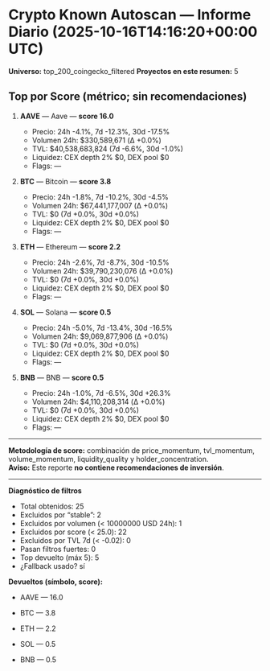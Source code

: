 # Crypto Known Autoscan — Informe Diario (2025-10-16T14:16:20+00:00 UTC)

**Universo:** top_200_coingecko_filtered
**Proyectos en este resumen:** 5

## Top por Score (métrico; sin recomendaciones)

1. **AAVE** — Aave — **score 16.0**
   - Precio: 24h -4.1%, 7d -12.3%, 30d -17.5%
   - Volumen 24h: $330,589,671 (Δ +0.0%)
   - TVL: $40,538,683,824 (7d -6.6%, 30d -1.0%)
   - Liquidez: CEX depth 2% $0, DEX pool $0
   - Flags: —

2. **BTC** — Bitcoin — **score 3.8**
   - Precio: 24h -1.8%, 7d -10.2%, 30d -4.5%
   - Volumen 24h: $67,441,177,007 (Δ +0.0%)
   - TVL: $0 (7d +0.0%, 30d +0.0%)
   - Liquidez: CEX depth 2% $0, DEX pool $0
   - Flags: —

3. **ETH** — Ethereum — **score 2.2**
   - Precio: 24h -2.6%, 7d -8.7%, 30d -10.5%
   - Volumen 24h: $39,790,230,076 (Δ +0.0%)
   - TVL: $0 (7d +0.0%, 30d +0.0%)
   - Liquidez: CEX depth 2% $0, DEX pool $0
   - Flags: —

4. **SOL** — Solana — **score 0.5**
   - Precio: 24h -5.0%, 7d -13.4%, 30d -16.5%
   - Volumen 24h: $9,069,877,906 (Δ +0.0%)
   - TVL: $0 (7d +0.0%, 30d +0.0%)
   - Liquidez: CEX depth 2% $0, DEX pool $0
   - Flags: —

5. **BNB** — BNB — **score 0.5**
   - Precio: 24h -1.0%, 7d -6.5%, 30d +26.3%
   - Volumen 24h: $4,110,208,314 (Δ +0.0%)
   - TVL: $0 (7d +0.0%, 30d +0.0%)
   - Liquidez: CEX depth 2% $0, DEX pool $0
   - Flags: —


---

**Metodología de score:** combinación de price_momentum, tvl_momentum, volume_momentum, liquidity_quality y holder_concentration.  
**Aviso:** Este reporte **no contiene recomendaciones de inversión**.


---
**Diagnóstico de filtros**

- Total obtenidos: 25
- Excluidos por “stable”: 2
- Excluidos por volumen (< 10000000 USD 24h): 1
- Excluidos por score (< 25.0): 22
- Excluidos por TVL 7d (< -0.02): 0
- Pasan filtros fuertes: 0
- Top devuelto (máx 5): 5
- ¿Fallback usado? sí


**Devueltos (símbolo, score):**

- AAVE — 16.0

- BTC — 3.8

- ETH — 2.2

- SOL — 0.5

- BNB — 0.5


